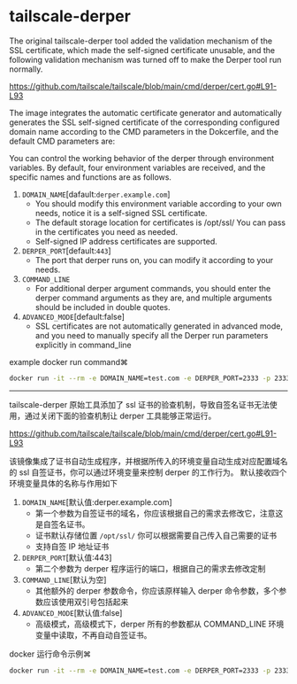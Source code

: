 # tailscale-derper

The original tailscale-derper tool added the validation mechanism of the SSL certificate, which made the self-signed certificate unusable, and the following validation mechanism was turned off to make the Derper tool run normally.

https://github.com/tailscale/tailscale/blob/main/cmd/derper/cert.go#L91-L93

The image integrates the automatic certificate generator and automatically generates the SSL self-signed certificate of the corresponding configured domain name according to the CMD parameters in the Dokcerfile, and the default CMD parameters are:

You can control the working behavior of the derper through environment variables.
By default, four environment variables are received, and the specific names and functions are as follows.

1. `DOMAIN_NAME`[dafault:`derper.example.com`]
    - You should modify this environment variable according to your own needs, notice it is a self-signed SSL certificate.
    - The default storage location for certificates is /opt/ssl/ You can pass in the certificates you need as needed.
    - Self-signed IP address certificates are supported.
2. `DERPER_PORT`[default:`443`]
    - The port that derper runs on, you can modify it according to your needs.
3. `COMMAND_LINE`
    - For additional derper argument commands, you should enter the derper command arguments as they are, and multiple arguments should be included in double quotes.
4. `ADVANCED_MODE`[default:false]
    - SSL certificates are not automatically generated in advanced mode, and you need to manually specify all the Derper run parameters explicitly in command_line

example docker run command⌘

```bash
docker run -it --rm -e DOMAIN_NAME=test.com -e DERPER_PORT=2333 -p 2333:2333 tangcuyu/tailscale-derper
```

---

tailscale-derper 原始工具添加了 ssl 证书的验查机制，导致自签名证书无法使用，通过关闭下面的验查机制让 derper 工具能够正常运行。

https://github.com/tailscale/tailscale/blob/main/cmd/derper/cert.go#L91-L93

该镜像集成了证书自动生成程序，并根据所传入的环境变量自动生成对应配置域名的 ssl 自签证书，你可以通过环境变量来控制 derper 的工作行为。
默认接收四个环境变量具体的名称与作用如下

1. `DOMAIN_NAME`[默认值:derper.example.com]
    - 第一个参数为自签证书的域名，你应该根据自己的需求去修改它，注意这是自签名证书。
    - 证书默认存储位置 `/opt/ssl/` 你可以根据需要自己传入自己需要的证书
    - 支持自签 IP 地址证书
2. `DERPER_PORT`[默认值:443]
    - 第二个参数为 derper 程序运行的端口，根据自己的需求去修改定制
3. `COMMAND_LINE`[默认为空]
    - 其他额外的 derper 参数命令，你应该原样输入 derper 命令参数，多个参数应该使用双引号包括起来
4. `ADVANCED_MODE`[默认值:false]
    - 高级模式，高级模式下，derper 所有的参数都从 COMMAND_LINE 环境变量中读取，不再自动自签证书。

docker 运行命令示例⌘

```bash
docker run -it --rm -e DOMAIN_NAME=test.com -e DERPER_PORT=2333 -p 2333:2333 tangcuyu/tailscale-derper
```